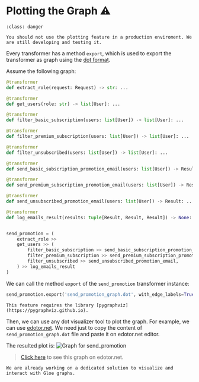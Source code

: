 # Plotting the Graph ⚠

```{admonition} Under development
:class: danger

You should not use the plotting feature in a production enviroment. We are still developing and testing it.
```

Every transformer has a method `export`, which is used to export the transformer as graph using the [dot format](https://graphviz.org/doc/info/lang.html).

Assume the following graph:

```python
@transformer
def extract_role(request: Request) -> str: ...

@transformer
def get_users(role: str) -> list[User]: ...

@transformer
def filter_basic_subscription(users: list[User]) -> list[User]: ...

@transformer
def filter_premium_subscription(users: list[User]) -> list[User]: ...

@transformer
def filter_unsubscribed(users: list[User]) -> list[User]: ...

@transformer
def send_basic_subscription_promotion_email(users: list[User]) -> Result: ...

@transformer
def send_premium_subscription_promotion_email(users: list[User]) -> Result: ...

@transformer
def send_unsubscribed_promotion_email(users: list[User]) -> Result: ...

@transformer
def log_emails_result(results: tuple[Result, Result, Result]) -> None: ...


send_promotion = (
    extract_role >>
    get_users >> (
        filter_basic_subscription >> send_basic_subscription_promotion_email,
        filter_premium_subscription >> send_premium_subscription_promotion_email,
        filter_unsubscribed >> send_unsubscribed_promotion_email,
    ) >> log_emails_result
)
```

We can call the method `export` of the `send_promotion` transformer instance:
```python
send_promotion.export('send_promotion_graph.dot', with_edge_labels=True)
```
```{attention}
This feature requires the library [pygraphviz](https://pygraphviz.github.io).
```

Then, we can use any dot visualizer tool to plot the graph. For example, we can use [edotor.net](https://edotor.net/). We need just to copy the content of `send_promotion_graph.dot` file and paste it on edotor.net editor.

The resulted plot is:
![Graph for send_promotion](../_static/assets/graph_example.jpeg)
> [Click here](https://edotor.net/?engine=dot#strict%20digraph%20%22%22%20%7B%0A%09graph%20%5Bsplines%3Dortho%5D%3B%0A%09node%20%5Blabel%3D%22%5CN%22%5D%3B%0A%09%2299c6dd71-ff1a-4a99-b61b-a6ad27c70698%22%09%5Blabel%3Dlog_emails_result%2C%0A%09%09shape%3Dbox%5D%3B%0A%09%226fc26b89-244f-4f65-ad07-685b53fcf4e5%22%09%5Bheight%3D0.5%2C%0A%09%09label%3D%22%22%2C%0A%09%09shape%3Ddiamond%2C%0A%09%09width%3D0.5%5D%3B%0A%09%226fc26b89-244f-4f65-ad07-685b53fcf4e5%22%20-%3E%20%2299c6dd71-ff1a-4a99-b61b-a6ad27c70698%22%09%5Blabel%3D%22(Result%2C%20Result%2C%20Result)%22%5D%3B%0A%09%22fd136d17-ac70-46a5-80f0-ee2b68176ccf%22%09%5Blabel%3Dsend_basic_subscription_promotion_email%2C%0A%09%09shape%3Dbox%5D%3B%0A%09%22fd136d17-ac70-46a5-80f0-ee2b68176ccf%22%20-%3E%20%226fc26b89-244f-4f65-ad07-685b53fcf4e5%22%09%5Blabel%3DResult%5D%3B%0A%09%22a2e1458d-4bad-4a43-a931-65f05c318670%22%09%5Blabel%3Dfilter_basic_subscription%2C%0A%09%09shape%3Dbox%5D%3B%0A%09%22a2e1458d-4bad-4a43-a931-65f05c318670%22%20-%3E%20%22fd136d17-ac70-46a5-80f0-ee2b68176ccf%22%09%5Blabel%3D%22list%5BUser%5D%22%5D%3B%0A%09%2204df83ae-5eee-4ff1-900c-3b37156a4ea4%22%09%5Blabel%3Dget_users%2C%0A%09%09shape%3Dbox%5D%3B%0A%09%2204df83ae-5eee-4ff1-900c-3b37156a4ea4%22%20-%3E%20%22a2e1458d-4bad-4a43-a931-65f05c318670%22%09%5Blabel%3D%22list%5BUser%5D%22%5D%3B%0A%09%2241436403-56b6-4b1e-bda3-a2828871e354%22%09%5Blabel%3Dfilter_premium_subscription%2C%0A%09%09shape%3Dbox%5D%3B%0A%09%2204df83ae-5eee-4ff1-900c-3b37156a4ea4%22%20-%3E%20%2241436403-56b6-4b1e-bda3-a2828871e354%22%09%5Blabel%3D%22list%5BUser%5D%22%5D%3B%0A%09%22ba03301e-af31-4e36-abb4-6da5d21767e2%22%09%5Blabel%3Dfilter_unsubscribed%2C%0A%09%09shape%3Dbox%5D%3B%0A%09%2204df83ae-5eee-4ff1-900c-3b37156a4ea4%22%20-%3E%20%22ba03301e-af31-4e36-abb4-6da5d21767e2%22%09%5Blabel%3D%22list%5BUser%5D%22%5D%3B%0A%09%22f2707bfb-820c-442a-85dd-5e63fdf52f51%22%09%5Blabel%3Dextract_role%2C%0A%09%09shape%3Dbox%5D%3B%0A%09%22f2707bfb-820c-442a-85dd-5e63fdf52f51%22%20-%3E%20%2204df83ae-5eee-4ff1-900c-3b37156a4ea4%22%09%5Blabel%3Dstr%5D%3B%0A%09%22bc1d4b6e-b555-4b5c-bc83-6e7b5b5ce1b8%22%09%5Blabel%3Dsend_premium_subscription_promotion_email%2C%0A%09%09shape%3Dbox%5D%3B%0A%09%22bc1d4b6e-b555-4b5c-bc83-6e7b5b5ce1b8%22%20-%3E%20%226fc26b89-244f-4f65-ad07-685b53fcf4e5%22%09%5Blabel%3DResult%5D%3B%0A%09%2241436403-56b6-4b1e-bda3-a2828871e354%22%20-%3E%20%22bc1d4b6e-b555-4b5c-bc83-6e7b5b5ce1b8%22%09%5Blabel%3D%22list%5BUser%5D%22%5D%3B%0A%09%222a6b6f14-c99e-488a-83e6-6ff401ad5d6d%22%09%5Blabel%3Dsend_unsubscribed_promotion_email%2C%0A%09%09shape%3Dbox%5D%3B%0A%09%222a6b6f14-c99e-488a-83e6-6ff401ad5d6d%22%20-%3E%20%226fc26b89-244f-4f65-ad07-685b53fcf4e5%22%09%5Blabel%3DResult%5D%3B%0A%09%22ba03301e-af31-4e36-abb4-6da5d21767e2%22%20-%3E%20%222a6b6f14-c99e-488a-83e6-6ff401ad5d6d%22%09%5Blabel%3D%22list%5BUser%5D%22%5D%3B%0A%7D%0A) to see this graph on edotor.net.


```{important}
We are already working on a dedicated solution to visualize and interact with Gloe graphs.  
```
